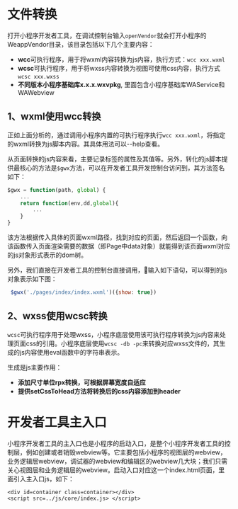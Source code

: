 # 文件转换

打开小程序开发者工具，在调试控制台输入`openVendor`就会打开小程序的WeappVendor目录，该目录包括以下几个主要内容：

- **wcc**可执行程序，用于将wxml内容转换为js内容，执行方式：`wcc xxx.wxml`
- **wcsc**可执行程序，用于将wxss内容转换为视图可使用css内容，执行方式 `wcsc xxx.wxss`
- **不同版本小程序基础库x.x.x.wxvpkg**, 里面包含小程序基础库WAService和WAWebview



## 1、wxml使用wcc转换

正如上面分析的，通过调用小程序内置的可执行程序执行`wcc xxx.wxml`，将指定的wxml转换为js脚本内容。其具体用法可以--help查看。



从页面转换的js内容来看，主要记录标签的属性及其值等。另外，转化的js脚本提供最核心的方法是`$gwx`方法，可以在开发者工具开发控制台访问到，其方法签名如下：

```js
$gwx = function(path, global) {
    ...
    return function(env,dd,global){
        ...
    }
}
```



该方法根据传入具体的页面wxml路径，找到对应的页面，然后返回一个函数，向该函数传入页面渲染需要的数据（即Page中data对象）就能得到该页面wxml对应的js对象形式表示的dom树。



另外，我们直接在开发者工具的控制台直接调用，输入如下语句，可以得到的js对象表示如下图：

```js
 $gwx('./pages/index/index.wxml')({show: true})
```





## 2、wxss使用wcsc转换

`wcsc`可执行程序用于处理wxss，小程序底层使用该可执行程序转换为js内容来处理页面css的引用。小程序底层使用`wcsc -db -pc`来转换对应wxss文件的，其生成的js内容使用eval函数中的字符串表示。



生成是js主要作用：

- **添加尺寸单位rpx转换，可根据屏幕宽度自适应**
- **提供setCssToHead方法将转换后的css内容添加到header**



# 开发者工具主入口

小程序开发者工具的主入口也是小程序的启动入口，是整个小程序开发者工具的控制层，例如创建或者销毁webview等。它主要包括小程序的视图层的webview，业务逻辑层webview，调试器的webview和编辑区的webview几大块；我们只需关心视图层和业务逻辑层的webview。启动入口对应这一个index.html页面，里面引入主入口js，如下：

```
<div id=container class=container></div>
<script src=../js/core/index.js> </script> 
```